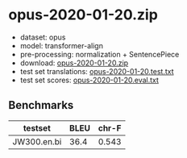 # opus-2020-01-20.zip

* dataset: opus
* model: transformer-align
* pre-processing: normalization + SentencePiece
* download: [opus-2020-01-20.zip](https://object.pouta.csc.fi/OPUS-MT-models/en-bi/opus-2020-01-20.zip)
* test set translations: [opus-2020-01-20.test.txt](https://object.pouta.csc.fi/OPUS-MT-models/en-bi/opus-2020-01-20.test.txt)
* test set scores: [opus-2020-01-20.eval.txt](https://object.pouta.csc.fi/OPUS-MT-models/en-bi/opus-2020-01-20.eval.txt)

## Benchmarks

| testset               | BLEU  | chr-F |
|-----------------------|-------|-------|
| JW300.en.bi 	| 36.4 	| 0.543 |

